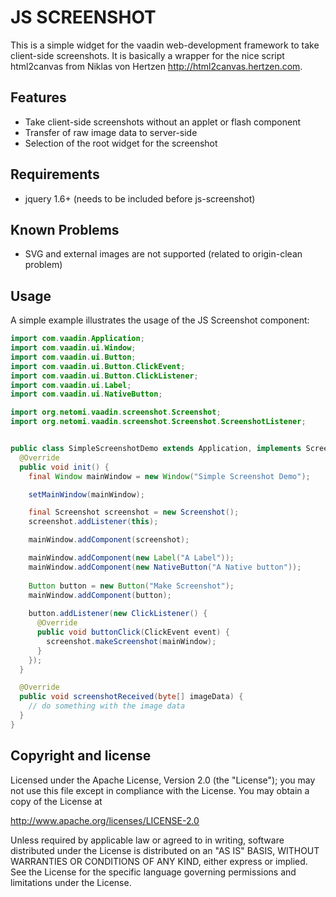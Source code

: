 JS SCREENSHOT
==============

This is a simple widget for the vaadin web-development framework to take client-side screenshots.
It is basically a wrapper for the nice script html2canvas from Niklas von Hertzen <http://html2canvas.hertzen.com>.  

Features
--------

+ Take client-side screenshots without an applet or flash component
+ Transfer of raw image data to server-side
+ Selection of the root widget for the screenshot

Requirements
------------

+ jquery 1.6+ (needs to be included before js-screenshot)

Known Problems
--------------

+ SVG and external images are not supported (related to origin-clean problem)

Usage
-----

A simple example illustrates the usage of the JS Screenshot component: 


``` java
import com.vaadin.Application;
import com.vaadin.ui.Window;
import com.vaadin.ui.Button;
import com.vaadin.ui.Button.ClickEvent;
import com.vaadin.ui.Button.ClickListener;
import com.vaadin.ui.Label;
import com.vaadin.ui.NativeButton;

import org.netomi.vaadin.screenshot.Screenshot;
import org.netomi.vaadin.screenshot.Screenshot.ScreenshotListener;


public class SimpleScreenshotDemo extends Application, implements ScreenshotListener {
  @Override
  public void init() {
    final Window mainWindow = new Window("Simple Screenshot Demo");

    setMainWindow(mainWindow);

    final Screenshot screenshot = new Screenshot();
    screenshot.addListener(this);

    mainWindow.addComponent(screenshot);

    mainWindow.addComponent(new Label("A Label"));
    mainWindow.addComponent(new NativeButton("A Native button"));
    
    Button button = new Button("Make Screenshot");
    mainWindow.addComponent(button);
    
    button.addListener(new ClickListener() {
      @Override
      public void buttonClick(ClickEvent event) {
        screenshot.makeScreenshot(mainWindow);
      }
    });
  }

  @Override
  public void screenshotReceived(byte[] imageData) {
    // do something with the image data
  }
}
```

Copyright and license
---------------------

Licensed under the Apache License, Version 2.0 (the "License"); you may not
use this file except in compliance with the License. You may obtain a copy of
the License at
 
http://www.apache.org/licenses/LICENSE-2.0
 
Unless required by applicable law or agreed to in writing, software
distributed under the License is distributed on an "AS IS" BASIS, WITHOUT
WARRANTIES OR CONDITIONS OF ANY KIND, either express or implied. See the
License for the specific language governing permissions and limitations under
the License.